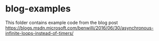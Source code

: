 # blog-examples
This folder contains example code from the blog post https://blogs.msdn.microsoft.com/benwilli/2016/06/30/asynchronous-infinite-loops-instead-of-timers/
